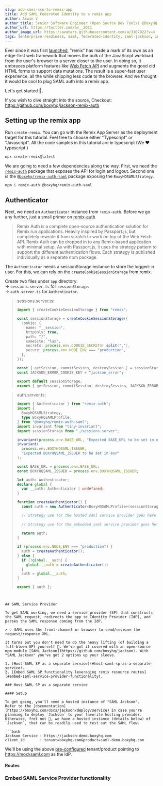 ```yaml
---
slug: add-saml-sso-to-remix-app
title: Add SAML Federated Identity to a remix app
author: Aswin V
author_title: Senior Software Engineer (Open Source Dev Tools) @BoxyHQ
author_url: https://twitter.com/av__2021
author_image_url: https://avatars.githubusercontent.com/u/3107922?v=4
tags: [enterprise-readiness, saml, federated-identity, saml-jackson, integrations, remix]
---
```

Ever since it was first [launched](https://remix.run/blog/remix-v1), "remix" has made a mark of its own as an edge-first web framework that moves the bulk of the JavaScript workload from the user's browser to a server closer to the user. In doing so, it embraces platform features like [Web Fetch API](https://developer.mozilla.org/en-US/docs/Web/API/Fetch_API) and augments the good old HTML forms to support data mutations. The result is a super-fast user experience, all the while shipping less code to the browser. And we thought it would be cool to plug SAML auth into a remix app.  

Let's get started 🚀.  

If you wish to dive straight into the source, Checkout: https://github.com/boxyhq/jackson-remix-auth

## Setting up the remix app

Run `create-remix`. You can go with the Remix App Server as the deployment target for this tutorial. Feel free to choose either "Typescript" or "Javascript". All the code samples in this tutorial are in typescript (We ❤️ typescript )

```bash
npx create-remix@latest
```

We are going to need a few dependencies along the way. First, we need the [`remix-auth`](https://github.com/sergiodxa/remix-auth) package that exposes the API for login and logout. Second one is the [`@boxyhq/remix-auth-saml`](https://github.com/boxyhq/remix-auth-saml) package exposing the `BoxyHQSAMLStrategy`. 
<!-- This package is a wrapper around [`remix-auth-oauth2`](https://github.com/sergiodxa/remix-auth-oauth2), enabling us to set the tenant/product in a multi-tenant app.  -->

```bash
npm i remix-auth @boxyhq/remix-auth-saml
```

## Authenticator

Next, we need an `Authenticator` instance from `remix-auth`. Before we go any further, just a small primer on [remix-auth](https://github.com/sergiodxa/remix-auth#overview).

> Remix Auth is a complete open-source authentication solution for Remix.run applications.
> Heavily inspired by Passport.js, but completely rewrote it from scratch to work on top of the Web Fetch API. Remix Auth can be dropped in to any Remix-based application with minimal setup.
> As with Passport.js, it uses the strategy pattern to support the different authentication flows. Each strategy is published individually as a separate npm package.

The `Authenticator` needs a sessionStorage instance to store the logged-in user. For this, we can rely on the `createCookieSessionStorage` from remix. 
<!-- For strategy, we'll be using the `BoxyHQSAMLStrategy` from `remix-auth-saml` installed in the previous step. -->

Create two files under `app` directory:    
->  `sessions.server.ts` for `sessionStorage`.  
->  `auth.server.ts` for `Authenticator`.

> sessions.server.ts:
> ```typescript
> import { createCookieSessionStorage } from "remix";
>
> const sessionStorage = createCookieSessionStorage({
>   cookie: {
>     name: "__session",
>     httpOnly: true,
>     path: "/",
>     sameSite: "lax",
>     secrets: process.env.COOKIE_SECRETS!.split(","),
>     secure: process.env.NODE_ENV === "production",
>   },
> });
> 
> const { getSession, commitSession, destroySession } = sessionStorage;
> const JACKSON_ERROR_COOKIE_KEY = "jackson_error";
> 
> export default sessionStorage;
> export { getSession, commitSession, destroySession, JACKSON_ERROR_COOKIE_KEY };```


> auth.server.ts:
> ```typescript
> import { Authenticator } from "remix-auth";
> import {
>   BoxyHQSAMLStrategy,
>   type BoxyHQSAMLProfile,
> } from "@boxyhq/remix-auth-saml";
> import invariant from "tiny-invariant";
> import sessionStorage from "./sessions.server";
> 
> invariant(process.env.BASE_URL, "Expected BASE_URL to be set in env");
> invariant(
>   process.env.BOXYHQSAML_ISSUER,
>   "Expected BOXYHQSAML_ISSUER to be set in env"
> );
> 
> const BASE_URL = process.env.BASE_URL;
> const BOXYHQSAML_ISSUER = process.env.BOXYHQSAML_ISSUER;
> 
> let auth: Authenticator;
> declare global {
>   var __auth: Authenticator | undefined;
> }
> 
> function createAuthenticator() {
>   const auth = new Authenticator<BoxyHQSAMLProfile>(sessionStorage);
> 
>   // Strategy use for the hosted saml service provider goes here
>   
>   // Strategy use for the embedded saml service provider goes here
>   
>   return auth;
> }
> 
> if (process.env.NODE_ENV === "production") {
>   auth = createAuthenticator();
> } else {
>   if (!global.__auth) {
>     global.__auth = createAuthenticator();
>   }
>   auth = global.__auth;
> }
> 
> export { auth };
```


## SAML Service Provider

To get SAML working, we need a service provider (SP) that constructs the SAML request, redirects the app to Identity Provider (IdP), and parses the SAML response coming from the IdP. 

> 💡 SAML uses the front-channel or browser to send/receive the request/response XML.

It turns out you don't need to do the heavy lifting (of building a full-blown SP) yourself 🤗. We've got it covered with an open-source npm module [SAML Jackson](https://github.com/boxyhq/jackson). With "SAML Jackson" you've got 2 options up your sleeve.

1. [Host SAML SP as a separate service](#host-saml-sp-as-a-separate-service).
2. [Embed SAML SP functionality leveraging remix resource routes](#embed-saml-service-provider-functionality).

### Host SAML SP as a separate service

#### Setup

To get going, you'll need a hosted instance of "SAML Jackson".  
Refer to the [documentation](https://boxyhq.com/docs/jackson/deploy/service) in case you're planning to deploy `Jackson` to your favorite hosting provider.  
Otherwise, fret not 🤗, we have a hosted instance (details below) of `Jackson`, that can be readily used to test out the SAML flow.

```bash
Jackson Service : https://jackson-demo.boxyhq.com  
client_id       : tenant=boxyhq.com&product=saml-demo.boxyhq.com
```

We'll be using the above [pre-configured](https://boxyhq.com/docs/jackson/saml-flow#2-saml-config-api) tenant/product pointing to https://mocksaml.com as the IdP.

#### Routes



### Embed SAML Service Provider functionality